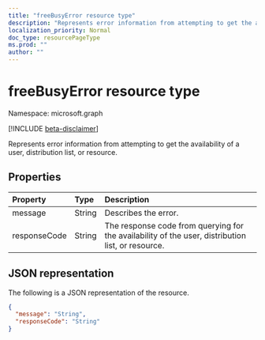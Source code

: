 ```yaml
---
title: "freeBusyError resource type"
description: "Represents error information from attempting to get the availability of a user, distribution list, or resource."
localization_priority: Normal
doc_type: resourcePageType
ms.prod: ""
author: ""
---
```


# freeBusyError resource type

Namespace: microsoft.graph

 [!INCLUDE [beta-disclaimer](../../includes/beta-disclaimer.md)]
 
Represents error information from attempting to get the availability of a user, distribution list, or resource.

## Properties
| Property	   | Type	|Description|
|:---------------|:--------|:----------|
|message |String |Describes the error. |
|responseCode |String |The response code from querying for the availability of the user, distribution list, or resource. |


## JSON representation

The following is a JSON representation of the resource.

<!-- {
  "blockType": "resource",
  "optionalProperties": [

  ],
  "@odata.type": "microsoft.graph.freeBusyError"
}-->

```json
{
  "message": "String",
  "responseCode": "String"
}

```

<!-- uuid: 8fcb5dbc-d5aa-4681-8e31-b001d5168d79
2015-10-25 14:57:30 UTC -->
<!--
{
  "type": "#page.annotation",
  "description": "freeBusyError resource",
  "keywords": "",
  "section": "documentation",
  "tocPath": "",
  "suppressions": []
}
-->
